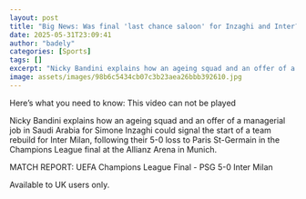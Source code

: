 ```yaml
---
layout: post
title: "Big News: Was final 'last chance saloon' for Inzaghi and Inter?"
date: 2025-05-31T23:09:41
author: "badely"
categories: [Sports]
tags: []
excerpt: "Nicky Bandini explains how an ageing squad and an offer of a managerial job in Saudi Arabia for Simone Inzaghi could signal the start of a team rebuil"
image: assets/images/98b6c5434cb07c3b23aea26bbb392610.jpg
---
```


Here’s what you need to know: This video can not be played

Nicky Bandini explains how an ageing squad and an offer of a managerial job in Saudi Arabia for Simone Inzaghi could signal the start of a team rebuild for Inter Milan, following their 5-0 loss to Paris St-Germain in the Champions League final at the Allianz Arena in Munich.

MATCH REPORT: UEFA Champions League Final - PSG 5-0 Inter Milan

Available to UK users only.

